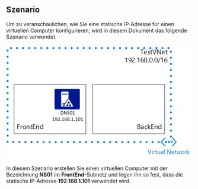 ## <a name="scenario"></a>Szenario
Um zu veranschaulichen, wie Sie eine statische IP-Adresse für einen virtuellen Computer konfigurieren, wird in diesem Dokument das folgende Szenario verwendet.

![VNet-Szenario](./media/virtual-networks-static-ip-scenario-include/static-ip-scenario.png)

In diesem Szenario erstellen Sie einen virtuellen Computer mit der Bezeichnung **NS01** im **FrontEnd**-Subnetz und legen ihn so fest, dass die statische IP-Adresse **192.168.1.101** verwendet wird.



<!--HONumber=Nov16_HO3-->


